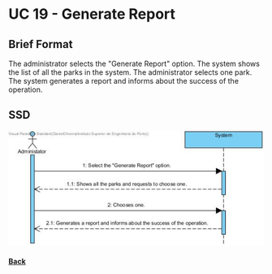 # UC 19 - Generate Report


## Brief Format
The administrator selects the "Generate Report" option.
The system shows the list of all the parks in the system.
The administrator selects one park. 
The system generates a report and informs about the success of the operation.

## SSD
![UC19-SSD.jpg](UC19-SSD.jpg)

#### [Back](../UseCases.md)